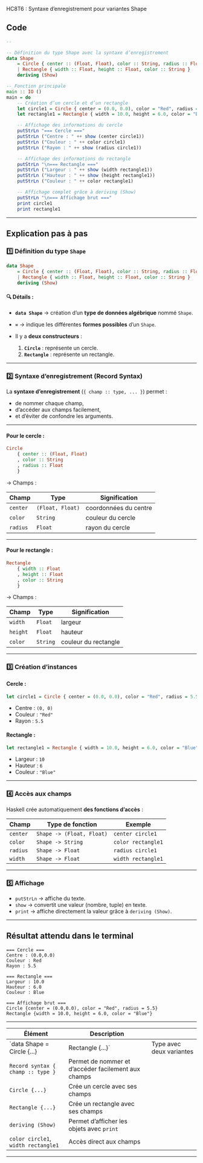 HC8T6 : Syntaxe d’enregistrement pour variantes Shape
##  Code 

```haskell
-- 

-- Définition du type Shape avec la syntaxe d’enregistrement
data Shape
    = Circle { center :: (Float, Float), color :: String, radius :: Float }
    | Rectangle { width :: Float, height :: Float, color :: String }
    deriving (Show)

-- Fonction principale
main :: IO ()
main = do
    -- Création d’un cercle et d’un rectangle
    let circle1 = Circle { center = (0.0, 0.0), color = "Red", radius = 5.5 }
    let rectangle1 = Rectangle { width = 10.0, height = 6.0, color = "Blue" }

    -- Affichage des informations du cercle
    putStrLn "=== Cercle ==="
    putStrLn ("Centre : " ++ show (center circle1))
    putStrLn ("Couleur : " ++ color circle1)
    putStrLn ("Rayon : " ++ show (radius circle1))

    -- Affichage des informations du rectangle
    putStrLn "\n=== Rectangle ==="
    putStrLn ("Largeur : " ++ show (width rectangle1))
    putStrLn ("Hauteur : " ++ show (height rectangle1))
    putStrLn ("Couleur : " ++ color rectangle1)

    -- Affichage complet grâce à deriving (Show)
    putStrLn "\n=== Affichage brut ==="
    print circle1
    print rectangle1
```

---

##  Explication pas à pas

### 1️⃣ Définition du type `Shape`

```haskell
data Shape
    = Circle { center :: (Float, Float), color :: String, radius :: Float }
    | Rectangle { width :: Float, height :: Float, color :: String }
    deriving (Show)
```

#### 🔍 Détails :

* **`data Shape`** → création d’un **type de données algébrique** nommé `Shape`.
* **`=`** → indique les différentes **formes possibles** d’un `Shape`.
* Il y a **deux constructeurs** :

  1. **`Circle`** : représente un cercle.
  2. **`Rectangle`** : représente un rectangle.

---

### 2️⃣ Syntaxe d’enregistrement (Record Syntax)

La **syntaxe d’enregistrement** (`{ champ :: type, ... }`) permet :

* de nommer chaque champ,
* d’accéder aux champs facilement,
* et d’éviter de confondre les arguments.

---

####  Pour le cercle :

```haskell
Circle
    { center :: (Float, Float)
    , color :: String
    , radius :: Float
    }
```

→ Champs :

| Champ    | Type             | Signification         |
| -------- | ---------------- | --------------------- |
| `center` | `(Float, Float)` | coordonnées du centre |
| `color`  | `String`         | couleur du cercle     |
| `radius` | `Float`          | rayon du cercle       |

---

####  Pour le rectangle :

```haskell
Rectangle
    { width :: Float
    , height :: Float
    , color :: String
    }
```

→ Champs :

| Champ    | Type     | Signification        |
| -------- | -------- | -------------------- |
| `width`  | `Float`  | largeur              |
| `height` | `Float`  | hauteur              |
| `color`  | `String` | couleur du rectangle |

---

### 3️⃣ Création d’instances

#### Cercle :

```haskell
let circle1 = Circle { center = (0.0, 0.0), color = "Red", radius = 5.5 }
```

* Centre : `(0, 0)`
* Couleur : `"Red"`
* Rayon : `5.5`

#### Rectangle :

```haskell
let rectangle1 = Rectangle { width = 10.0, height = 6.0, color = "Blue" }
```

* Largeur : `10`
* Hauteur : `6`
* Couleur : `"Blue"`

---

### 4️⃣ Accès aux champs

Haskell crée automatiquement **des fonctions d’accès** :

| Champ    | Type de fonction          | Exemple            |
| -------- | ------------------------- | ------------------ |
| `center` | `Shape -> (Float, Float)` | `center circle1`   |
| `color`  | `Shape -> String`         | `color rectangle1` |
| `radius` | `Shape -> Float`          | `radius circle1`   |
| `width`  | `Shape -> Float`          | `width rectangle1` |

---

### 5️⃣ Affichage

* `putStrLn` → affiche du texte.
* `show` → convertit une valeur (nombre, tuple) en texte.
* `print` → affiche directement la valeur grâce à `deriving (Show)`.

---

##  Résultat attendu dans le terminal

```
=== Cercle ===
Centre : (0.0,0.0)
Couleur : Red
Rayon : 5.5

=== Rectangle ===
Largeur : 10.0
Hauteur : 6.0
Couleur : Blue

=== Affichage brut ===
Circle {center = (0.0,0.0), color = "Red", radius = 5.5}
Rectangle {width = 10.0, height = 6.0, color = "Blue"}
```

---

| Élément                             | Description                                         |                          |
| ----------------------------------- | --------------------------------------------------- | ------------------------ |
| `data Shape = Circle {...}          | Rectangle {...}`                                    | Type avec deux variantes |
| `Record syntax { champ :: type }`   | Permet de nommer et d’accéder facilement aux champs |                          |
| `Circle {...}`                      | Crée un cercle avec ses champs                      |                          |
| `Rectangle {...}`                   | Crée un rectangle avec ses champs                   |                          |
| `deriving (Show)`                   | Permet d’afficher les objets avec `print`           |                          |
| `color circle1`, `width rectangle1` | Accès direct aux champs                             |                          |

---


